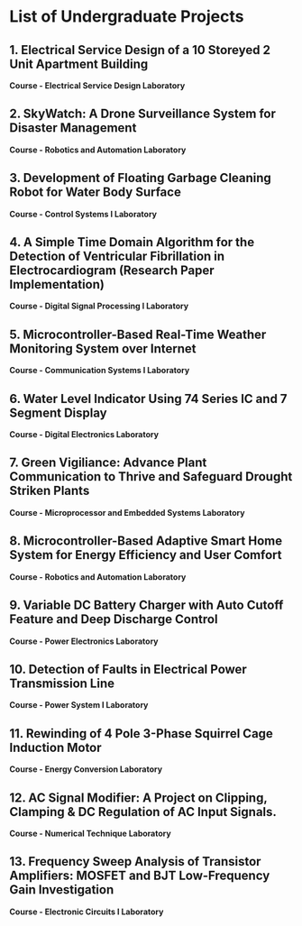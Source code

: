 # List of Undergraduate Projects

## 1. Electrical Service Design of a 10 Storeyed 2 Unit Apartment Building
**Course - Electrical Service Design Laboratory**

## 2. SkyWatch: A Drone Surveillance System for Disaster Management
**Course - Robotics and Automation Laboratory**

## 3. Development of Floating Garbage Cleaning Robot for Water Body Surface
**Course - Control Systems I Laboratory**

## 4. A Simple Time Domain Algorithm for the Detection of Ventricular Fibrillation in Electrocardiogram (Research Paper Implementation)
**Course - Digital Signal Processing I Laboratory**

## 5. Microcontroller-Based Real-Time Weather Monitoring System over Internet
**Course - Communication Systems I Laboratory**

## 6. Water Level Indicator Using 74 Series IC and 7 Segment Display
**Course - Digital Electronics Laboratory**

## 7. Green Vigiliance: Advance Plant Communication to Thrive and Safeguard Drought Striken Plants
**Course - Microprocessor and Embedded Systems Laboratory**

## 8. Microcontroller-Based Adaptive Smart Home System for Energy Efficiency and User Comfort
**Course - Robotics and Automation Laboratory**

## 9. Variable DC Battery Charger with Auto Cutoff Feature and Deep Discharge Control 
**Course - Power Electronics Laboratory**

## 10. Detection of Faults in Electrical Power Transmission Line
**Course - Power System I Laboratory**

## 11. Rewinding of 4 Pole 3-Phase Squirrel Cage Induction Motor
**Course - Energy Conversion Laboratory**

## 12. AC Signal Modifier: A Project on Clipping, Clamping & DC Regulation of AC Input Signals. 
**Course - Numerical Technique Laboratory**

## 13. Frequency Sweep Analysis of Transistor Amplifiers: MOSFET and BJT Low-Frequency Gain Investigation
**Course - Electronic Circuits I Laboratory**
